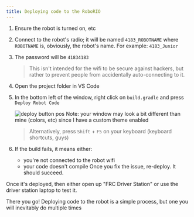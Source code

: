 ```yaml
---
title: Deploying code to the RoboRIO
---
```


1. Ensure the robot is turned on, etc  
2. Connect to the robot's radio; it will be named `4183_ROBOTNAME` where `ROBOTNAME` is, obviously, the robot's name. For example: `4183_Junior`
3. The password will be `41834183`
    > This isn't intended for the wifi to be secure against hackers, but rather to prevent people from accidentally auto-connecting to it.
4. Open the project folder in VS Code
5. In the bottom left of the window, right click on `build.gradle` and press `Deploy Robot Code`  

   ![deploy button pos](../../assets/deploy_code_button.png)
    Note: your window may look a bit different than mine (colors, etc) since I have a custom theme enabled

    > Alternatively, press `Shift` + `F5` on your keyboard (keyboard shortcuts, guys)

6. If the build fails, it means either:
   - you're not connected to the robot wifi
   - your code doesn't compile
   Once you fix the issue, re-deploy. It should succeed.

Once it's deployed, then either open up "FRC Driver Station" or use the driver station laptop to test it.

There you go! Deploying code to the robot is a simple process, but one you will inevitably do multiple times